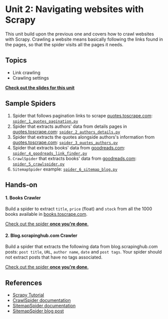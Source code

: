 Unit 2: Navigating websites with Scrapy
=======================================

This unit build upon the previous one and covers how to crawl websites with Scrapy. Crawling a website means basically following the links found in the pages, so that the spider visits all the pages it needs.

## Topics
* Link crawling
* Crawling settings


**[Check out the slides for this unit](https://docs.google.com/presentation/d/1BbO8W17EJtD9doK-VwNVju8IC3Dk5zA3n_Qy2t7wLyo/pub?start=false&loop=false&delayms=600000000)**


## Sample Spiders
1. Spider that follows pagination links to scrape [quotes.toscrape.com](http://quotes.toscrape.com): [`spider_1_quotes_pagination.py`](spiders/spider_1_quotes_pagination.py)
2. Spider that extracts authors' data from details pages in [quotes.toscrape.com](http://quotes.toscrape.com): [`spider_2_authors_details.py`](spiders/spider_2_authors_details.py)
3. Spider that extracts the quotes alongside authors's information from [quotes.toscrape.com](http://quotes.toscrape.com): [`spider_3_quotes_authors.py`](spiders/spider_3_quotes_authors.py)
4. Spider that extracts books' data from [goodreads.com](http://goodreads.com): [`spider_4_goodreads_link_finder.py`](spiders/spider_4_goodreads_link_finder.py)
5. `CrawlSpider` that extracts books' data from [goodreads.com](http://goodreads.com): [`spider_5_crawlspider.py`](spiders/spider_5_crawlspider.py)
6. `SitemapSpider` example: [`spider_6_sitemap_blog.py`](spiders/spider_6_sitemap_blog.py)



## Hands-on

#### 1. Books Crawler
Build a spider to extract `title`, `price` (float) and `stock` from all the 1000 books available in [books.toscrape.com](http://books.toscrape.com).

[Check out the spider **once you're done**.](spiders/spider_7_books.py)

#### 2. Blog.scrapinghub.com Crawler
Build a spider that extracts the following data from blog.scrapinghub.com posts: `post title`, `URL`, `author name`, `date` and `post tags`. Your spider should not extract posts that have no tags associated.

[Check out the spider **once you're done**.](spiders/spider_9_blog.py)



## References
* [Scrapy Tutorial](https://doc.scrapy.org/en/latest/intro/tutorial.html)
* [CrawlSpider documentation](https://doc.scrapy.org/en/latest/topics/spiders.html#crawlspider)
* [SitemapSpider documentation](https://doc.scrapy.org/en/latest/topics/spiders.html#sitemapspider)
* [SitemapSpider blog post](https://blog.scrapinghub.com/2016/02/24/scrapy-tips-from-the-pros-february-2016-edition/)
